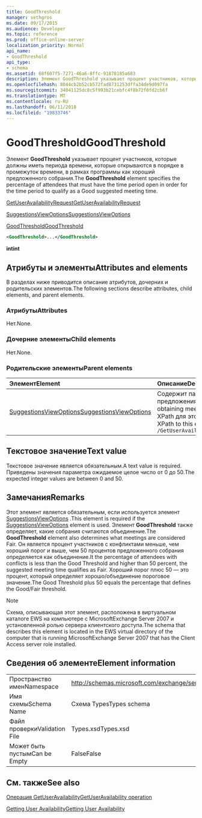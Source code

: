 ```yaml
---
title: GoodThreshold
manager: sethgros
ms.date: 09/17/2015
ms.audience: Developer
ms.topic: reference
ms.prod: office-online-server
localization_priority: Normal
api_name:
- GoodThreshold
api_type:
- schema
ms.assetid: 68f607f5-7271-46a6-8ffc-91878185a683
description: Элемент GoodThreshold указывает процент участников, которые должны иметь периода времени, которые открываются в порядке в промежуток времени, в рамках программы как хороший предложенного собрания.
ms.openlocfilehash: 8044cb2b52cb572fad8731253dffa34de9d097fa
ms.sourcegitcommit: 34041125dc8c5f993b21cebfc4f8b72f0fd2cb6f
ms.translationtype: MT
ms.contentlocale: ru-RU
ms.lasthandoff: 06/11/2018
ms.locfileid: "19833746"
---
```

# <a name="goodthreshold"></a><span data-ttu-id="f5452-103">GoodThreshold</span><span class="sxs-lookup"><span data-stu-id="f5452-103">GoodThreshold</span></span>

<span data-ttu-id="f5452-104">Элемент **GoodThreshold** указывает процент участников, которые должны иметь периода времени, которые открываются в порядке в промежуток времени, в рамках программы как хороший предложенного собрания.</span><span class="sxs-lookup"><span data-stu-id="f5452-104">The **GoodThreshold** element specifies the percentage of attendees that must have the time period open in order for the time period to qualify as a Good suggested meeting time.</span></span> 
  
[<span data-ttu-id="f5452-105">GetUserAvailabilityRequest</span><span class="sxs-lookup"><span data-stu-id="f5452-105">GetUserAvailabilityRequest</span></span>](getuseravailabilityrequest.md)
  
[<span data-ttu-id="f5452-106">SuggestionsViewOptions</span><span class="sxs-lookup"><span data-stu-id="f5452-106">SuggestionsViewOptions</span></span>](suggestionsviewoptions.md)
  
[<span data-ttu-id="f5452-107">GoodThreshold</span><span class="sxs-lookup"><span data-stu-id="f5452-107">GoodThreshold</span></span>](goodthreshold.md)
  
```xml
<GoodThreshold>...</GoodThreshold>
```

 <span data-ttu-id="f5452-108">**int**</span><span class="sxs-lookup"><span data-stu-id="f5452-108">**int**</span></span>
## <a name="attributes-and-elements"></a><span data-ttu-id="f5452-109">Атрибуты и элементы</span><span class="sxs-lookup"><span data-stu-id="f5452-109">Attributes and elements</span></span>

<span data-ttu-id="f5452-110">В разделах ниже приводится описание атрибутов, дочерних и родительских элементов.</span><span class="sxs-lookup"><span data-stu-id="f5452-110">The following sections describe attributes, child elements, and parent elements.</span></span>
  
### <a name="attributes"></a><span data-ttu-id="f5452-111">Атрибуты</span><span class="sxs-lookup"><span data-stu-id="f5452-111">Attributes</span></span>

<span data-ttu-id="f5452-112">Нет.</span><span class="sxs-lookup"><span data-stu-id="f5452-112">None.</span></span>
  
### <a name="child-elements"></a><span data-ttu-id="f5452-113">Дочерние элементы</span><span class="sxs-lookup"><span data-stu-id="f5452-113">Child elements</span></span>

<span data-ttu-id="f5452-114">Нет.</span><span class="sxs-lookup"><span data-stu-id="f5452-114">None.</span></span>
  
### <a name="parent-elements"></a><span data-ttu-id="f5452-115">Родительские элементы</span><span class="sxs-lookup"><span data-stu-id="f5452-115">Parent elements</span></span>

|<span data-ttu-id="f5452-116">**Элемент**</span><span class="sxs-lookup"><span data-stu-id="f5452-116">**Element**</span></span>|<span data-ttu-id="f5452-117">**Описание**</span><span class="sxs-lookup"><span data-stu-id="f5452-117">**Description**</span></span>|
|:-----|:-----|
|[<span data-ttu-id="f5452-118">SuggestionsViewOptions</span><span class="sxs-lookup"><span data-stu-id="f5452-118">SuggestionsViewOptions</span></span>](suggestionsviewoptions.md) <br/> |<span data-ttu-id="f5452-119">Содержит параметры для получения сведения о предложения о собрании.</span><span class="sxs-lookup"><span data-stu-id="f5452-119">Contains the options for obtaining meeting suggestion information.</span></span>  <br/> <span data-ttu-id="f5452-120">XPath для этого элемента:</span><span class="sxs-lookup"><span data-stu-id="f5452-120">The following is the XPath to this element:</span></span>  <br/>  `/GetUserAvailabilityRequest/SuggestionViewOptions` <br/> |
   
## <a name="text-value"></a><span data-ttu-id="f5452-121">Текстовое значение</span><span class="sxs-lookup"><span data-stu-id="f5452-121">Text value</span></span>

<span data-ttu-id="f5452-122">Текстовое значение является обязательным.</span><span class="sxs-lookup"><span data-stu-id="f5452-122">A text value is required.</span></span> <span data-ttu-id="f5452-123">Приведены значения параметра ожидаемое целое число от 0 до 50.</span><span class="sxs-lookup"><span data-stu-id="f5452-123">The expected integer values are between 0 and 50.</span></span>
  
## <a name="remarks"></a><span data-ttu-id="f5452-124">Замечания</span><span class="sxs-lookup"><span data-stu-id="f5452-124">Remarks</span></span>

<span data-ttu-id="f5452-125">Этот элемент является обязательным, если используется элемент [SuggestionsViewOptions](suggestionsviewoptions.md) .</span><span class="sxs-lookup"><span data-stu-id="f5452-125">This element is required if the [SuggestionsViewOptions](suggestionsviewoptions.md) element is used.</span></span> <span data-ttu-id="f5452-126">Элемент **GoodThreshold** также определяет, какие собрания считаются объединение.</span><span class="sxs-lookup"><span data-stu-id="f5452-126">The **GoodThreshold** element also determines what meetings are considered Fair.</span></span> <span data-ttu-id="f5452-127">Он является процент участников с конфликтами меньше, чем хороший порог и выше, чем 50 процентов предложенного собрания определяется как объединение.</span><span class="sxs-lookup"><span data-stu-id="f5452-127">It the percentage of attendees with conflicts is less than the Good Threshold and higher than 50 percent, the suggested meeting time qualifies as Fair.</span></span> <span data-ttu-id="f5452-128">Хороший порог плюс 50 — это процент, который определяет хорошо/объединение пороговое значение.</span><span class="sxs-lookup"><span data-stu-id="f5452-128">The Good Threshold plus 50 equals the percentage that defines the Good/Fair threshold.</span></span> 
  
> [!NOTE]
> <span data-ttu-id="f5452-129">Схема, описывающая этот элемент, расположена в виртуальном каталоге EWS на компьютере с MicrosoftExchange Server 2007 и установленной ролью сервера клиентского доступа.</span><span class="sxs-lookup"><span data-stu-id="f5452-129">The schema that describes this element is located in the EWS virtual directory of the computer that is running MicrosoftExchange Server 2007 that has the Client Access server role installed.</span></span> 
  
## <a name="element-information"></a><span data-ttu-id="f5452-130">Сведения об элементе</span><span class="sxs-lookup"><span data-stu-id="f5452-130">Element information</span></span>

|||
|:-----|:-----|
|<span data-ttu-id="f5452-131">Пространство имен</span><span class="sxs-lookup"><span data-stu-id="f5452-131">Namespace</span></span>  <br/> |http://schemas.microsoft.com/exchange/services/2006/types  <br/> |
|<span data-ttu-id="f5452-132">Имя схемы</span><span class="sxs-lookup"><span data-stu-id="f5452-132">Schema Name</span></span>  <br/> |<span data-ttu-id="f5452-133">Схема Types</span><span class="sxs-lookup"><span data-stu-id="f5452-133">Types schema</span></span>  <br/> |
|<span data-ttu-id="f5452-134">Файл проверки</span><span class="sxs-lookup"><span data-stu-id="f5452-134">Validation File</span></span>  <br/> |<span data-ttu-id="f5452-135">Types.xsd</span><span class="sxs-lookup"><span data-stu-id="f5452-135">Types.xsd</span></span>  <br/> |
|<span data-ttu-id="f5452-136">Может быть пустым</span><span class="sxs-lookup"><span data-stu-id="f5452-136">Can be Empty</span></span>  <br/> |<span data-ttu-id="f5452-137">False</span><span class="sxs-lookup"><span data-stu-id="f5452-137">False</span></span>  <br/> |
   
## <a name="see-also"></a><span data-ttu-id="f5452-138">См. также</span><span class="sxs-lookup"><span data-stu-id="f5452-138">See also</span></span>



[<span data-ttu-id="f5452-139">Операция GetUserAvailability</span><span class="sxs-lookup"><span data-stu-id="f5452-139">GetUserAvailability operation</span></span>](getuseravailability-operation.md)


[<span data-ttu-id="f5452-140">Getting User Availability</span><span class="sxs-lookup"><span data-stu-id="f5452-140">Getting User Availability</span></span>](http://msdn.microsoft.com/library/d4133fcb-9b0f-4e6b-aadf-a389da83516a%28Office.15%29.aspx)

